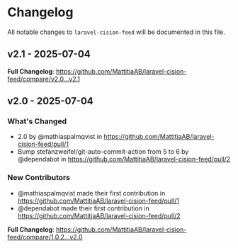# Changelog

All notable changes to `laravel-cision-feed` will be documented in this file.

## v2.1 - 2025-07-04

**Full Changelog**: https://github.com/MattitjaAB/laravel-cision-feed/compare/v2.0...v2.1

## v2.0 - 2025-07-04

### What's Changed

* 2.0 by @mathiaspalmqvist in https://github.com/MattitjaAB/laravel-cision-feed/pull/1
* Bump stefanzweifel/git-auto-commit-action from 5 to 6 by @dependabot in https://github.com/MattitjaAB/laravel-cision-feed/pull/2

### New Contributors

* @mathiaspalmqvist made their first contribution in https://github.com/MattitjaAB/laravel-cision-feed/pull/1
* @dependabot made their first contribution in https://github.com/MattitjaAB/laravel-cision-feed/pull/2

**Full Changelog**: https://github.com/MattitjaAB/laravel-cision-feed/compare/1.0.2...v2.0
